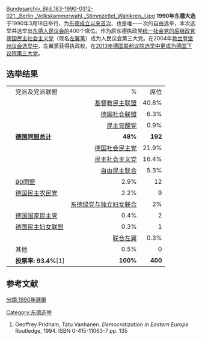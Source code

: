 [Bundesarchiv_Bild_183-1990-0312-021,_Berlin,_Volkskammerwahl,_Stimmzettel_Wahlkreis_I.jpg](https://zh.wikipedia.org/wiki/File:Bundesarchiv_Bild_183-1990-0312-021,_Berlin,_Volkskammerwahl,_Stimmzettel_Wahlkreis_I.jpg "fig:Bundesarchiv_Bild_183-1990-0312-021,_Berlin,_Volkskammerwahl,_Stimmzettel_Wahlkreis_I.jpg")
**1990年东德大选**于1990年3月18日举行，为[东德成立以来首次](https://zh.wikipedia.org/wiki/东德 "wikilink")、也是唯一一次的自由选举，本次选举共选举出[东德人民议会的](https://zh.wikipedia.org/wiki/东德人民议会 "wikilink")400个席位。作为原东德执政党[统一社会党的后继政党德国民主社会主义党](../Page/德国统一社会党.md "wikilink")（现名[左翼黨](https://zh.wikipedia.org/wiki/左翼黨_\(德國\) "wikilink")）成为人民议会第三大党。在2004年[勃兰登堡州议会选举中](https://zh.wikipedia.org/wiki/勃兰登堡州 "wikilink")，左翼黨获得执政权，在[2013年德国联邦议院选举中更成为德国下议院第三大党](https://zh.wikipedia.org/wiki/2013年德国联邦议院选举 "wikilink")。

## 选举结果

|   |                                                                                                                 |          |         |
| - | --------------------------------------------------------------------------------------------------------------- | -------: | ------: |
|   | 党派及党派联盟                                                                                                         |        % |      席位 |
| | | [基督教民主联盟](https://zh.wikipedia.org/wiki/基督教民主联盟_\(东德\) "wikilink")                                              |    40.8% |     163 |
| | | [德国社会联盟](https://zh.wikipedia.org/wiki/德国社会联盟_\(东德\) "wikilink")                                                |     6.3% |      25 |
| | | [民主觉醒党](https://zh.wikipedia.org/wiki/民主觉醒党 "wikilink")                                                         |     0.9% |       4 |
|   | **[德国同盟总计](https://zh.wikipedia.org/wiki/德国同盟 "wikilink")**                                                     |  **48%** | **192** |
| | | [德国社会民主党](https://zh.wikipedia.org/wiki/东德社会民主党 "wikilink")                                                     |    21.9% |      88 |
| | | [民主社会主义党](https://zh.wikipedia.org/wiki/民主社会主义党_\(德国\) "wikilink")                                              |    16.4% |      66 |
| | | [自由民主联合](https://zh.wikipedia.org/wiki/自由民主联合 "wikilink")                                                       |     5.3% |      21 |
|   | [90同盟](https://zh.wikipedia.org/wiki/90同盟 "wikilink")                                                           |     2.9% |      12 |
|   | [德国民主农民党](https://zh.wikipedia.org/wiki/德国农民民主党 "wikilink")                                                     |     2.2% |       9 |
| | | [东德绿党与](https://zh.wikipedia.org/wiki/东德绿党 "wikilink")[独立妇女联合](https://zh.wikipedia.org/wiki/独立妇女联合 "wikilink") |       2% |       8 |
|   | [德国国家民主党](https://zh.wikipedia.org/wiki/德国国家民主党_\(东德\) "wikilink")                                              |     0.4% |       2 |
|   | [德国民主妇女联盟](https://zh.wikipedia.org/wiki/德国民主妇女联盟 "wikilink")                                                   |     0.3% |       1 |
| | | [联合左翼](https://zh.wikipedia.org/wiki/联合左翼_\(东德\) "wikilink")                                                    |     0.3% |       1 |
|   | 其他                                                                                                              |     0.5% |       0 |
|   | **投票率: 93.4%**\[1\]                                                                                             | **100%** | **400** |

## 参考文献

[分類:1990年選舉](https://zh.wikipedia.org/wiki/分類:1990年選舉 "wikilink")

[Category:东德选举](https://zh.wikipedia.org/wiki/Category:东德选举 "wikilink")

1.  Geoffrey Pridham, Tatu Vanhanen. *Democratization in Eastern Europe*
    Routledge, 1994. ISBN 0-415-11063-7 pp. 135